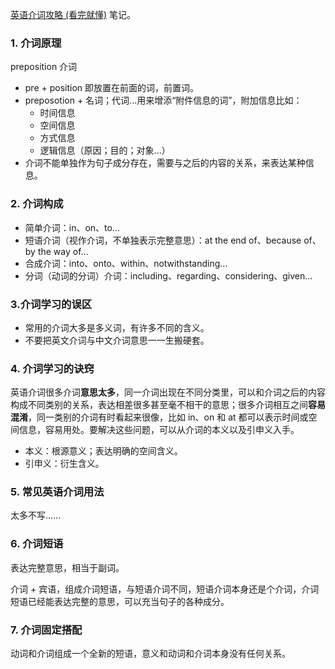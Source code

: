 
[英语介词攻略 (看完就懂)](https://www.youtube.com/watch?v=VcZglLpFlRs) 笔记。

### 1. 介词原理
preposition 介词
- pre + position 即放置在前面的词，前置词。
- preposotion + 名词；代词...用来增添“附件信息的词”，附加信息比如：
  - 时间信息
  - 空间信息
  - 方式信息
  - 逻辑信息（原因；目的；对象...）
- 介词不能单独作为句子成分存在，需要与之后的内容的关系，来表达某种信息。

### 2. 介词构成

- 简单介词：in、on、to...
- 短语介词（视作介词，不单独表示完整意思）：at the end of、because of、by the way of...
- 合成介词：into、onto、within、notwithstanding...
- 分词（动词的分词）介词：including、regarding、considering、given...

### 3.介词学习的误区

- 常用的介词大多是多义词，有许多不同的含义。
- 不要把英文介词与中文介词意思一一生搬硬套。

### 4. 介词学习的诀窍

英语介词很多介词**意思太多**，同一介词出现在不同分类里，可以和介词之后的内容构成不同类别的关系，表达相差很多甚至毫不相干的意思；很多介词相互之间**容易混淆**，同一类别的介词有时看起来很像，比如 in、on 和 at 都可以表示时间或空间信息，容易用处。要解决这些问题，可以从介词的本义以及引申义入手。

- 本义：根源意义；表达明确的空间含义。
- 引申义：衍生含义。

### 5. 常见英语介词用法

太多不写......

### 6. 介词短语

表达完整意思，相当于副词。

介词 + 宾语，组成介词短语，与短语介词不同，短语介词本身还是个介词，介词短语已经能表达完整的意思，可以充当句子的各种成分。

### 7. 介词固定搭配

动词和介词组成一个全新的短语，意义和动词和介词本身没有任何关系。